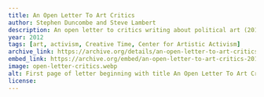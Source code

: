 ```yaml
---
title: An Open Letter To Art Critics
author: Stephen Duncombe and Steve Lambert
description: An open letter to critics writing about political art (2012) On the occasion of Creative Time's Summit 2012.
year: 2012
tags: [art, activism, Creative Time, Center for Artistic Activism]
archive_link: https://archive.org/details/an-open-letter-to-art-critics-2012
embed_link: https://archive.org/embed/an-open-letter-to-art-critics-2012
image: open-letter-critics.webp
alt: First page of letter beginning with title An Open Letter To Art Critics
license: 
---
```


